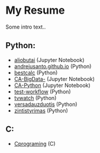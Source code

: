 # My Resume

Some intro text..

## Python:
- [aliobutai](https://github.com/AndrejusAnto/aliobutai) (Jupyter Notebook)
- [andrejusanto.github.io](https://github.com/AndrejusAnto/andrejusanto.github.io) (Python)
- [bestcalc](https://github.com/AndrejusAnto/bestcalc) (Python)
- [CA-BigData-](https://github.com/AndrejusAnto/CA-BigData-) (Jupyter Notebook)
- [CA-Python](https://github.com/AndrejusAnto/CA-Python) (Jupyter Notebook)
- [test-workflow](https://github.com/AndrejusAnto/test-workflow) (Python)
- [tvwatch](https://github.com/AndrejusAnto/tvwatch) (Python)
- [versadauzduotis](https://github.com/AndrejusAnto/versadauzduotis) (Python)
- [zintistyrimas](https://github.com/AndrejusAnto/zintistyrimas) (Python)



## C:
- [Cprograming](https://github.com/AndrejusAnto/Cprograming) (C)



